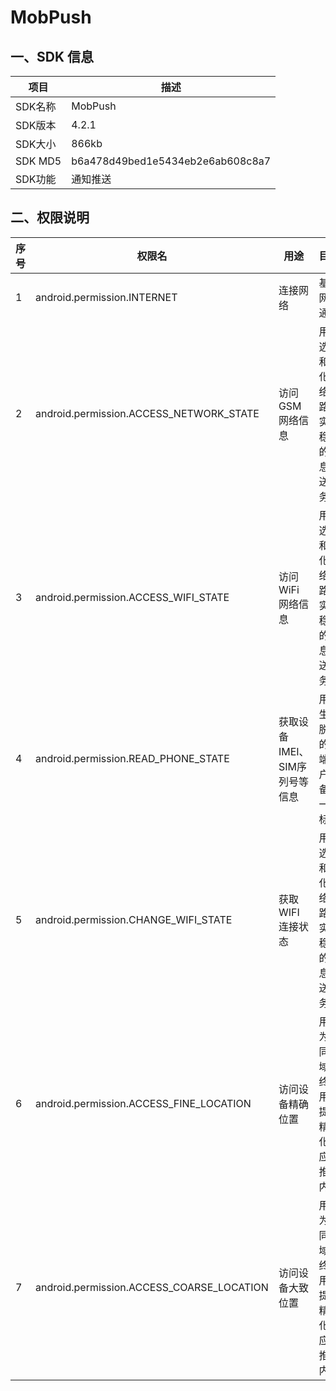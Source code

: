 
# MobPush
## 一、SDK 信息
|  项目   | 描述  |
|  ----  | ----  |
| SDK名称  | MobPush |
| SDK版本  | 4.2.1 |
| SDK大小  | 866kb |
| SDK MD5  | b6a478d49bed1e5434eb2e6ab608c8a7 |
| SDK功能  | 通知推送 |

## 二、权限说明

|  序号   | 权限名  | 用途  | 目的  |
|  ----  | ----  | ----  | ----  |
| 1  | android.permission.INTERNET | 连接网络 | 基础网络通信 |
| 2  | android.permission.ACCESS_NETWORK_STATE | 访问GSM网络信息 | 用于选择和优化网络链路，实现稳定的消息推送服务 |
| 3 | android.permission.ACCESS_WIFI_STATE | 访问WiFi网络信息 | 用于选择和优化网络链路，实现稳定的消息推送服务 |
| 4  | android.permission.READ_PHONE_STATE | 获取设备IMEI、SIM序列号等信息 | 用于生成脱敏的终端用户设备唯一性标识 |
| 5  | android.permission.CHANGE_WIFI_STATE | 获取WIFI连接状态 | 用于选择和优化网络链路，实现稳定的消息推送服务 |
| 6  | android.permission.ACCESS_FINE_LOCATION | 访问设备精确位置 | 用于为不同区域的终端用户提供精细化的应景推送内容 |
| 7  | android.permission.ACCESS_COARSE_LOCATION | 访问设备大致位置 | 用于为不同区域的终端用户提供精细化的应景推送内容 |


